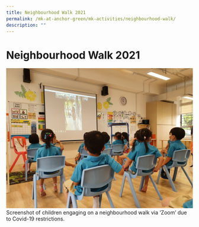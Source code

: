 ```yaml
---
title: Neighbourhood Walk 2021
permalink: /mk-at-anchor-green/mk-activities/neighbourhood-walk/
description: ""
---
```

# Neighbourhood Walk 2021

![Screenshot of children engaging on a neighbourhood walk via ‘Zoom’ due to Covid-19 restrictions.](/images/MK/2021/Neighbourhood%20Walk%202021/nw1.jpg)
Screenshot of children engaging on a neighbourhood walk via ‘Zoom’ due to Covid-19 restrictions.
